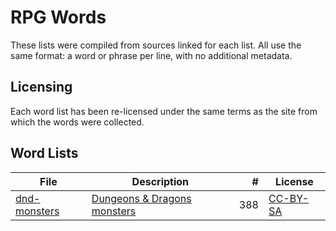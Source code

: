 # RPG Words

These lists were compiled from sources linked for each list.
All use the same format: a word or phrase per line, with no additional metadata.

## Licensing

Each word list has been re-licensed under the same terms as the site from which the words were collected.

## Word Lists

| File | Description | # | License |
| --- | --- | ---: | --- |
| [dnd-monsters](dnd-monsters.txt) | [Dungeons & Dragons monsters](https://dungeonsdragons.fandom.com/wiki/List_of_Dungeons_%26_Dragons_5th_edition_monsters) | 388 | [CC-BY-SA](https://www.fandom.com/licensing) |
